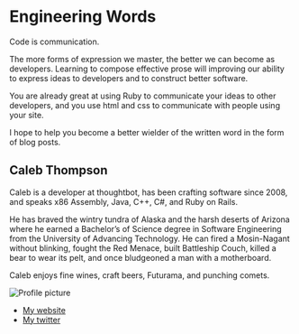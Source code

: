 # Engineering Words

Code is communication.

The more forms of expression we master, the better we can become as developers.
Learning to compose effective prose will improving our ability to express ideas
to developers and to construct better software.

You are already great at using Ruby to communicate your ideas to other
developers, and you use html and css to communicate with people using your site.

I hope to help you become a better wielder of the written word in the form of
blog posts.

## Caleb Thompson

Caleb is a developer at thoughtbot, has been crafting software since 2008, and
speaks x86 Assembly, Java, C++, C#, and Ruby on Rails.

He has braved the wintry tundra of Alaska and the harsh deserts of Arizona where
he earned a Bachelor’s of Science degree in Software Engineering from the
University of Advancing Technology. He can fired a Mosin-Nagant without
blinking, fought the Red Menace, built Battleship Couch, killed a bear to wear
its pelt, and once bludgeoned a man with a motherboard.

Caleb enjoys fine wines, craft beers, Futurama, and punching comets.

![Profile picture](http://www.gravatar.com/avatar/fa4826b97e0df1edc518375133a0d3c4.png?s=275)

- [My website](http://calebthompson.io)
- [My twitter](https://twitter.com/thompson_caleb)
